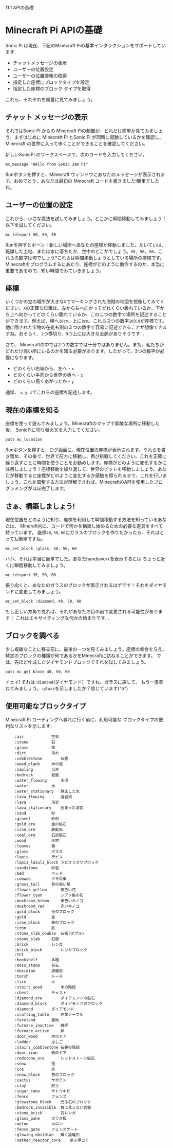 11.1 APIの基礎

# Minecraft Pi APIの基礎

Sonic Pi は現在、下記のMinecraft Piの基本インタラクションをサポートしています:

* チャットメッセージの表示
* ユーザーの位置設定
* ユーザーの位置情報の取得
* 指定した座標にブロックタイプを設定
* 指定した座標のブロック タイプを取得

これら、それぞれを順番に見てみましょう。

## チャット メッセージの表示

それではSonic Pi からの Minecraft Piの制御が、どれだけ簡単か見てみましょう。まずはじめに Minecraft Pi とSonic Pi が同時に起動しているかを確認し、 Minecraft の世界に入って歩くことができることを確認してください。

新しいSonicPi のワークスペースで、次のコードを入力してください。

```
mc_message "Hello from Sonic Jam Pi"
```

*Run*ボタンを押すと、Minecraft ウィンドウにあなたのメッセージが表示されます。おめでとう、あなたは最初の Minecraft コードを書きました!簡単でしたね。

## ユーザーの位置の設定

これから、小さな魔法を試してみましょう。どこかに瞬間移動してみましょう！以下を試してください。

```
mc_teleport 50, 50, 50
```

Runを押すとボーン！新しい場所へあなたの座標が移動しました。たいていは、乾燥した土地、または水に落ちたか、空中のどこかでしょう。`50, 50, 50`、これらの数字は何でしょう?これらは瞬間移動しようとしている場所の座標です。Minecraftをプログラムするにあたり、座標がどのように動作するのか、本当に重要であるので、短い時間でみていきましょう。

## 座標

いくつかの宝の場所が大きな`X`でマーキングされた海賊の地図を想像してみてください。`X`の正確な位置は、左から右へ向かってどれくらい離れているか、下から上へ向かってどのくらい離れているか、この二つの数字で場所を記述することができます。例えば、横へ`10cm`、上に`8cm`。これら２つの数字`10`と`8`が座標です。他に隠された宝物の在処も別の２つの数字で容易に記述できることが想像できますね。おそらく、`2`つ横切り、`9`つ上には大きな金脈がありそうです...

さて、 Minecraftの中では2つの数字では十分ではありません。また、私たちがどれだけ高い所にいるのかを知る必要があります。したがって、3つの数字が必要になります。

* どのくらい右端から、左へ - `x`
* どのくらい手前から世界の奥へ - `z`
* どのくらい高くあがったか - `y`

通常、 `x`, `y`, `z`でこれらの座標を記述します。

## 現在の座標を知る

座標を使って遊んでみましょう。Minecraftのマップで素敵な場所に移動した後、
SonicPiに切り替え次を入力してください。

```
puts mc_location
```

*Run*ボタンを押すと、ログ画面に、現在位置の座標が表示されます。それらを書き留め、その後で、世界で前方に移動し、再び挑戦してください。これを正確に繰り返すことに時間を使うことをお勧めします。座標がどのように変化するかに注目しましょう！座標移動を繰り返して、世界のビットを移動しましょう。あなたが移動すると座標がどのように変化するか感触を得られるまで、これを行いましょう。これを調整する方法が理解できれば、MinecraftのAPIを使用したプログラミングがほぼ完了します。

## さぁ、構築しましょう!

現在位置をどのように知り、座標を利用して瞬間移動する方法を知っているあなたは、
Mincraft内に、コードで何かを構築し始めるための必要な道具をすべて持っています。
座標`40`, `50`, `60`にガラスのブロックを作りたかったら、それはとっても簡単ですね。

```
mc_set_block :glass, 40, 50, 60
```

ハハ、それは本当に簡単でした。あなたhandyworkを表示するには
ちょっと近くに瞬間移動してみましょう。

```
mc_teleport 35, 50, 60
```

振り向くと、あなたのガラスのブロックが表示されるはずです！それをダイヤモンドに変更してみましょう。

```
mc_set_block :diamond, 40, 50, 60
```

もし正しい方角で見れば、それがあなたの目の前で変更される可能性があります！
これはエキサイティングな何かの始まりです...

## ブロックを調べる

少し複雑なことに移る前に、最後の一つを見てみましょう。座標の集合を与え、
特定のブロックの種類が何であるかをMinecraftに訪ねることができます。
では、先ほど作成したダイヤモンドブロックでそれを試してみましょう。

```
puts mc_get_block 40, 50, 60
```

イェイ! それは`:diamond`(ダイヤモンド）ですね。ガラスに戻して、
もう一度尋ねてみましょう。`:glass`を示しましたか？信じています(^o^)

## 使用可能なブロックタイプ

Minecraft Pi コーディングへ暴れに行く前に、利用可能な
ブロックタイプの便利なリストを示します:

        :air			空気
        :stone			石
        :grass			草
        :dirt			汚れ
        :cobblestone		石畳
        :wood_plank		木の板
        :sapling		苗木
        :bedrock		岩盤
        :water_flowing		水流
        :water			水
        :water_stationary	静止した水
        :lava_flowing		溶岩流
        :lava			溶岩
        :lava_stationary	固まった溶岩
        :sand			砂
        :gravel			砂利
        :gold_ore		金の鉱石
        :iron_ore		鉄鉱石
        :coal_ore		石炭鉱石
        :wood			木材
        :leaves			葉
        :glass			ガラス
        :lapis			ラピス
        :lapis_lazuli_block	ラピスラズリブロック
        :sandstone		砂岩
        :bed			ベッド
        :cobweb			クモの巣
        :grass_tall		背の高い草
        :flower_yellow		黄色い花
        :flower_cyan		シアン色の花
        :mushroom_brown		茶色いキノコ
        :mushroom_red		赤いキノコ
        :gold_block		金のブロック
        :gold			金
        :iron_block		鉄のブロック
        :iron			鉄
        :stone_slab_double	石板(ダブル)
        :stone_slab		石板
        :brick			レンガ
        :brick_block		レンガブロック
        :tnt
        :bookshelf		本棚
        :moss_stone		苔石
        :obsidian		黒曜石
        :torch			トーチ
        :fire			火
        :stairs_wood		木の階段
        :chest			チェスト
        :diamond_ore		ダイアモンドの鉱石
        :diamond_block		ダイアモンドのブロック
        :diamond		ダイアモンド
        :crafting_table		作業テーブル
        :farmland		農地
        :furnace_inactive	廃炉
        :furnace_active		炉
        :door_wood		木のドア
        :ladder			はしご
        :stairs_cobblestone	石畳の階段
        :door_iron		鉄のドア
        :redstone_ore		レッドストーン鉱石
        :snow			雪
        :ice			氷
        :snow_block		雪のブロック
        :cactus			サボテン
        :clay			粘土
        :sugar_cane		サトウキビ
        :fence			フェンズ
        :glowstone_block	光る石のブロック
        :bedrock_invisible	目に見えない岩盤
        :stone_brick		石レンガ
        :glass_pane		ガラス板
        :melon			メロン
        :fence_gate		フェンスゲート
        :glowing_obsidian	輝く黒曜石
        :nether_reactor_core	原子炉コア
